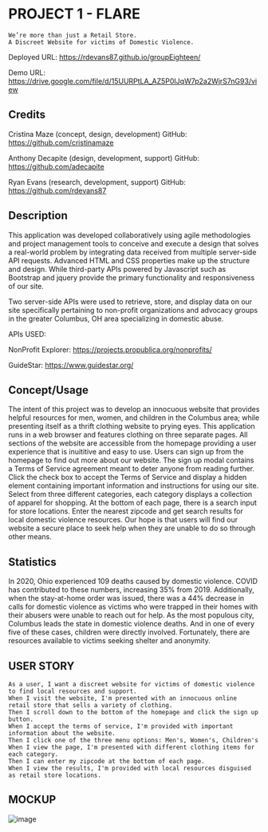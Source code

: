 # PROJECT 1  - FLARE

``` 
We’re more than just a Retail Store.
A Discreet Website for victims of Domestic Violence.

```

Deployed URL: https://rdevans87.github.io/groupEighteen/

Demo URL: https://drive.google.com/file/d/15UURPtLA_AZ5P0IJqW7p2a2WjrS7nG93/view

## Credits

Cristina Maze (concept, design, development)
GitHub: https://github.com/cristinamaze

Anthony Decapite (design, development, support)
GitHub: https://github.com/adecapite

Ryan Evans (research, development, support)
GitHub: https://github.com/rdevans87


## Description 
This application was developed collaboratively using agile methodologies and project management tools to conceive and execute a design that solves a real-world problem by integrating data received from multiple server-side API requests. Advanced HTML and CSS properties make up the structure and design. While third-party APIs powered by Javascript such as Bootstrap and jquery provide the primary functionality and responsiveness of our site. 

Two server-side APIs were used to retrieve, store, and display data on our site specifically pertaining to non-profit organizations and advocacy groups in the greater Columbus, OH area specializing in domestic abuse. 

APIs USED:

NonProfit Explorer: https://projects.propublica.org/nonprofits/

GuideStar: https://www.guidestar.org/

## Concept/Usage
The intent of this project was to develop an innocuous website that provides helpful resources for men, women, and children in the Columbus area; while presenting itself as a thrift clothing website to prying eyes. This application runs in a web browser and features clothing on three separate pages. All sections of the website are accessible from the homepage providing a user experience that is inuititive and easy to use. Users can sign up from the homepage to find out more about our website. The sign up modal contains a Terms of Service agreement meant to deter anyone from reading further. Click the check box to accept the Terms of Service and display a hidden element containing important information and instructions for using our site. Select from three different categories, each category displays a collection of apparel for shopping. At the bottom of each page, there is a search input for store locations. Enter the nearest zipcode and get search results for local domestic violence resources. Our hope is that users will find our website a secure place to seek help when they are unable to do so through other means. 

## Statistics 
In 2020, Ohio experienced 109 deaths caused by domestic violence. COVID has contributed to these numbers, increasing 35% from 2019. Additionally, when the stay-at-home order was issued, there was a 44% decrease in calls for domestic violence as victims who were trapped in their homes with their abusers were unable to reach out for help. As the most populous city, Columbus leads the state in domestic violence deaths. And in one of every five of these cases, children were directly involved. Fortunately, there are resources available to victims seeking shelter and anonymity.


## USER STORY

```
As a user, I want a discreet website for victims of domestic violence to find local resources and support. 
When I visit the website, I'm presented with an innocuous online retail store that sells a variety of clothing. 
Then I scroll down to the bottom of the homepage and click the sign up button.
When I accept the terms of service, I'm provided with important information about the website.
Then I click one of the three menu options: Men's, Women's, Children's
When I view the page, I'm presented with different clothing items for each category. 
Then I can enter my zipcode at the bottom of each page. 
When I view the results, I'm provided with local resources disguised as retail store locations.  
```

## MOCKUP

![image](https://user-images.githubusercontent.com/74195719/111054959-e208d300-843e-11eb-8374-c9f93460bf9a.png)

